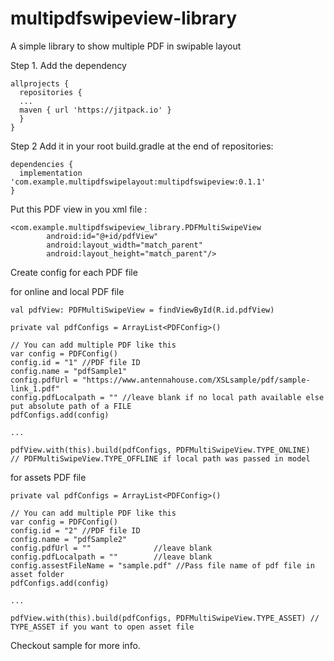 # multipdfswipeview-library
A simple library to show multiple PDF in swipable layout


Step 1. Add the dependency

    allprojects {
      repositories {
      ...
      maven { url 'https://jitpack.io' }
      }
    }
  
Step 2 Add it in your root build.gradle at the end of repositories:

    dependencies {
      implementation 'com.example.multipdfswipelayout:multipdfswipeview:0.1.1'
    } 


Put this PDF view in you xml file :

    <com.example.multipdfswipeview_library.PDFMultiSwipeView
            android:id="@+id/pdfView"
            android:layout_width="match_parent"
            android:layout_height="match_parent"/>
            

Create config for each PDF file

for online and local PDF file

    val pdfView: PDFMultiSwipeView = findViewById(R.id.pdfView)
    
    private val pdfConfigs = ArrayList<PDFConfig>()
    
    // You can add multiple PDF like this
    var config = PDFConfig()
    config.id = "1" //PDF file ID
    config.name = "pdfSample1"
    config.pdfUrl = "https://www.antennahouse.com/XSLsample/pdf/sample-link_1.pdf"
    config.pdfLocalpath = "" //leave blank if no local path available else put absolute path of a FILE
    pdfConfigs.add(config)
    
    ...
    
    pdfView.with(this).build(pdfConfigs, PDFMultiSwipeView.TYPE_ONLINE) 
    // PDFMultiSwipeView.TYPE_OFFLINE if local path was passed in model
    
for assets PDF file

    private val pdfConfigs = ArrayList<PDFConfig>()
    
    // You can add multiple PDF like this
    var config = PDFConfig()
    config.id = "2" //PDF file ID
    config.name = "pdfSample2"
    config.pdfUrl = ""              //leave blank
    config.pdfLocalpath = ""        //leave blank
    config.assestFileName = "sample.pdf" //Pass file name of pdf file in asset folder
    pdfConfigs.add(config)
    
    ...
    
    pdfView.with(this).build(pdfConfigs, PDFMultiSwipeView.TYPE_ASSET) // TYPE_ASSET if you want to open asset file
    
Checkout sample for more info.
